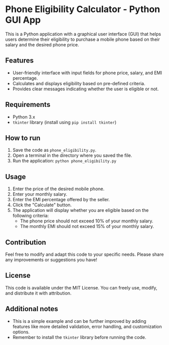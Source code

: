 # Phone Eligibility Calculator - Python GUI App

This is a Python application with a graphical user interface (GUI) that helps users determine their eligibility to purchase a mobile phone based on their salary and the desired phone price.

## Features

* User-friendly interface with input fields for phone price, salary, and EMI percentage.
* Calculates and displays eligibility based on pre-defined criteria.
* Provides clear messages indicating whether the user is eligible or not.

## Requirements

* Python 3.x
* `tkinter` library (install using `pip install tkinter`)

## How to run

1. Save the code as `phone_eligibility.py`.
2. Open a terminal in the directory where you saved the file.
3. Run the application: `python phone_eligibility.py`

## Usage

1. Enter the price of the desired mobile phone.
2. Enter your monthly salary.
3. Enter the EMI percentage offered by the seller.
4. Click the "Calculate" button.
5. The application will display whether you are eligible based on the following criteria:
    * The phone price should not exceed 10% of your monthly salary.
    * The monthly EMI should not exceed 15% of your monthly salary.

## Contribution

Feel free to modify and adapt this code to your specific needs. Please share any improvements or suggestions you have!

## License

This code is available under the MIT License. You can freely use, modify, and distribute it with attribution.

## Additional notes

* This is a simple example and can be further improved by adding features like more detailed validation, error handling, and customization options.
* Remember to install the `tkinter` library before running the code.
